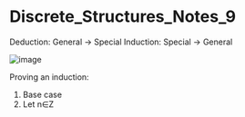 # Discrete_Structures_Notes_9
Deduction: General -> Special
Induction: Special -> General

![image](https://user-images.githubusercontent.com/89417727/154706401-9acaee8a-0ab5-4511-ab28-5cc0770287ea.png)

Proving an induction:
1. Base case
2. Let n∈Z

